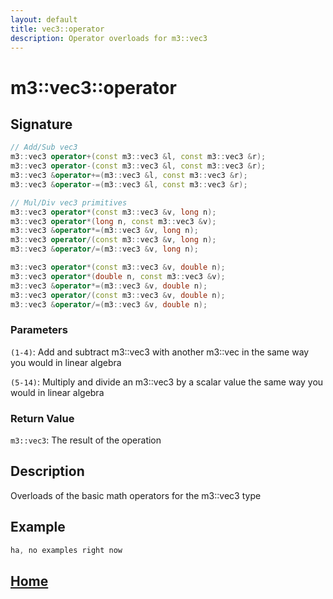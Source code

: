 ```yaml
---
layout: default
title: vec3::operator
description: Operator overloads for m3::vec3
---
```


# m3::vec3::operator

## Signature

```c++
// Add/Sub vec3
m3::vec3 operator+(const m3::vec3 &l, const m3::vec3 &r);
m3::vec3 operator-(const m3::vec3 &l, const m3::vec3 &r);
m3::vec3 &operator+=(m3::vec3 &l, const m3::vec3 &r);
m3::vec3 &operator-=(m3::vec3 &l, const m3::vec3 &r);

// Mul/Div vec3 primitives
m3::vec3 operator*(const m3::vec3 &v, long n);
m3::vec3 operator*(long n, const m3::vec3 &v);
m3::vec3 &operator*=(m3::vec3 &v, long n);
m3::vec3 operator/(const m3::vec3 &v, long n);
m3::vec3 &operator/=(m3::vec3 &v, long n);

m3::vec3 operator*(const m3::vec3 &v, double n);
m3::vec3 operator*(double n, const m3::vec3 &v);
m3::vec3 &operator*=(m3::vec3 &v, double n);
m3::vec3 operator/(const m3::vec3 &v, double n);
m3::vec3 &operator/=(m3::vec3 &v, double n);
```

### Parameters

`(1-4)`: Add and subtract m3::vec3 with another m3::vec in the same way you would in linear algebra

`(5-14)`: Multiply and divide an m3::vec3 by a scalar value the same way you would in linear algebra

### Return Value

`m3::vec3`: The result of the operation

## Description

Overloads of the basic math operators for the m3::vec3 type


## Example

```c++
ha, no examples right now
```

## [Home](https://developergy.github.io/math3d/)